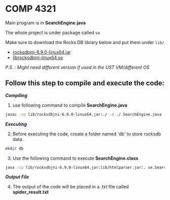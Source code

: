 # COMP 4321

Main program is in **SearchEngine.java**

The whole project is under package called `se`

Make sure to download the Rocks DB library below and put them under `lib/`
- [rocksdbjni-6.9.0-linux64.jar](https://hkustconnect-my.sharepoint.com/:u:/g/personal/raa_connect_ust_hk/EcRwjawFnE5BsU2P0FTtGtIB9OB_mRzh73n697i-Ztx6dA?e=QcxtUZ)
- [librocksdbjni-linux64.so](https://hkustconnect-my.sharepoint.com/:u:/g/personal/raa_connect_ust_hk/EVX7acboBvVOvWItvlHVQtQBkgPLWs4qVCIAaV_5Nzx94A?e=I70Q3K)

*P.S. : Might need different version if  used in the UST VM/different OS*

## Follow this step to compile and execute the code:

**_Compiling_**
1. use following command to compile **SearchEngine.java**
```bash
javac -cp lib/rocksdbjni-6.9.0-linux64.jar:./ -d ./ SearchEngine.java
```

**_Executing_**

2. Before executing the code, create a folder named 'db' to store rocksdb data.
```bash
mkdir db
```

3. Use the following command to execute **SearchEngine.class**
```bash
java -cp lib/rocksdbjni-6.9.0-linux64.jar:lib/htmlparser.jar:. se.SearchEngine
```
**_Output File_**

4. The output of the code will be placed in a _.txt_ file called **spider_result.txt**
